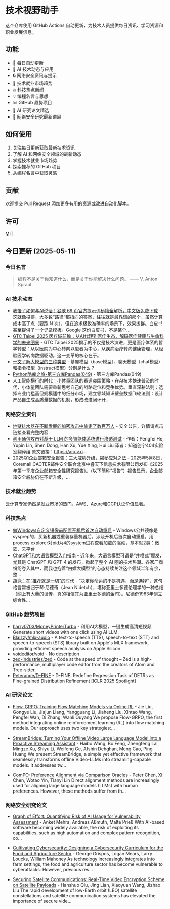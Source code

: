 # 技术视野助手

这个仓库使用 GitHub Actions 自动更新，为技术人员提供每日资讯、学习资源和职业发展信息。

## 功能

- 🔄 每日自动更新
- 🤖 AI 技术动态与应用
- 🔒 网络安全资讯与提示
- 💼 技术就业市场趋势
- 🔥 科技热点新闻
- 💡 编程名言与思想
- 📊 GitHub 趋势项目
- 📝 AI 研究论文精选
- 🔐 网络安全研究最新进展

## 如何使用

1. 关注每日更新获取最新技术资讯
2. 了解 AI 和网络安全领域的最新动态
3. 掌握技术就业市场趋势
4. 探索推荐的 GitHub 项目
5. 从编程名言中获取灵感

## 贡献

欢迎提交 Pull Request 添加更多有用的资源或改进自动化脚本。

## 许可

MIT

## 今日更新 (2025-05-11)

### 今日名言

> 编程不是关于你知道什么，而是关于你能解决什么问题。 —— V. Anton Spraul

### AI 技术动态

- [我悟了如何与AI说话！谷歌 69 页官方提示词秘籍全解析，中文版免费下载](https://i-operation.csdnimg.cn/images/8efd18d5d7054f77a81294a14cd80ad5.png) - 这就像投票，大多数“路径”都指向的答案，往往就是最靠谱的那个，虽然计算成本高了点（要跑 N 次），但在追求极致准确率的场景下，效果拔群。白皮书甚至提供了一个记录模板。Google 这份白皮书，不是某个...
- [GTC Taipei 2025 医疗域前瞻：从AI代理到医疗生态，解码医疗健康与生命科学的未来图景](https://i-operation.csdnimg.cn/images/8efd18d5d7054f77a81294a14cd80ad5.png) - GTC Taipei 2025揭示的不仅是技术演进，更是医疗体系的哲学转型：从以医院为中心转向以患者为中心，从疾病治疗转向健康管理，从经验医学转向数据驱动。这一变革的核心在于。
- [一文了解大模型的三种类型](https://i-operation.csdnimg.cn/images/8efd18d5d7054f77a81294a14cd80ad5.png) - 基座模型（base模型）、聊天模型（chat模型）和指令模型（instruct模型）分别是什么？
- [Python酷库之旅-第三方库Pandas(049)](https://i-operation.csdnimg.cn/images/8efd18d5d7054f77a81294a14cd80ad5.png) - 第三方库Pandas(049)
- [人工智能横行的时代：小体量团队的赛道突围策略](https://i-operation.csdnimg.cn/images/8efd18d5d7054f77a81294a14cd80ad5.png) - 在AI技术快速普及的时代，小体量团队需要重新思考自己的战略定位和竞争优势。垂直深耕法则：选择专业门槛高但规模适中的细分市场，建立领域知识壁垒数据飞轮法则：设计产品自生成高质量数据的机制，形成改进闭环开...


### 网络安全资讯

- [地狱排水器在不断发展的加密攻击中偷走了数百万人](https://www.anquanke.com/post/id/307267) - 安全公告，详情请点击链接查看完整内容
- [利用通信攻击对基于 LLM 的多智能体系统进行渗透测试](https://paper.seebug.org/3319/) - 作者：Pengfei He, Yupin Lin, Shen Dong, Han Xu, Yue Xing, Hui Liu
译者：知道创宇404实验室翻译组
原文链接：https://arxiv.o...
- [2025Q1企业邮箱安全报告：三大威胁升级，揭秘应对之法](https://www.4hou.com/posts/l0gg) - 2025年5月8日，Coremail CACTER邮件安全联合北京中睿天下信息技术有限公司发布《2025年第一季度企业邮箱安全性研究报告》。（以下简称”报告“）报告显示，企业邮箱安全威胁仍在不断升级，...


### 技术就业趋势

云计算专家仍然是就业市场的热门，AWS、Azure和GCP认证价值显著。

### 科技热点

- [做Windows自定义镜像前配置开机后首次自动重启](https://cloud.tencent.com/developer/article/2518598) - Windows公共镜像是sysprep的，买新机器或重装存量机器后，涉及开机后首次自动重启，用process explorer对pid为4的system进程查看加载的驱动，基本就2类：微软、云平台
- [ChatGPT和大语言模型入门指南](https://cloud.tencent.com/developer/article/2518734) - 近年来，大语言模型可谓是“井喷式”爆发，尤其是 ChatGPT 和 GPT-4 的发布，掀起了整个 AI 圈的技术热潮。各家厂商纷纷卷入其中，而我也抱着“白嫖大模型”的心态持续关注这个领域半年有余，整...
- [胡泳：在“推荐就是一切”的时代](https://cloud.tencent.com/developer/article/2518771) - “决定你命运的不是机遇，而是选择”，这句格言常被归于琴·尼德奇（Jean Nidetch），堪称亚里士多德伦理学的一种总结（网上有大量的误传，真的相信其为亚里士多德的金句）。尼德奇1963年创立综合性...


### GitHub 趋势项目

- [harry0703/MoneyPrinterTurbo](https://github.com/harry0703/MoneyPrinterTurbo) - 利用AI大模型，一键生成高清短视频 Generate short videos with one click using AI LLM.
- [Blaizzy/mlx-audio](https://github.com/Blaizzy/mlx-audio) - A text-to-speech (TTS), speech-to-text (STT) and speech-to-speech (STS) library built on Apple's MLX framework, providing efficient speech analysis on Apple Silicon.
- [voideditor/void](https://github.com/voideditor/void) - No description
- [zed-industries/zed](https://github.com/zed-industries/zed) - Code at the speed of thought – Zed is a high-performance, multiplayer code editor from the creators of Atom and Tree-sitter.
- [Peterande/D-FINE](https://github.com/Peterande/D-FINE) - D-FINE: Redefine Regression Task of DETRs as Fine-grained Distribution Refinement [ICLR 2025 Spotlight]




### AI 研究论文

- [Flow-GRPO: Training Flow Matching Models via Online RL](http://arxiv.org/abs/2505.05470v1) - Jie Liu, Gongye Liu, Jiajun Liang, Yangguang Li, Jiaheng Liu, Xintao Wang, Pengfei Wan, Di Zhang, Wanli Ouyang
  We propose Flow-GRPO, the first method integrating online reinforcement
learning (RL) into flow matching models. Our approach uses two key strategies:...

- [StreamBridge: Turning Your Offline Video Large Language Model into a
  Proactive Streaming Assistant](http://arxiv.org/abs/2505.05467v1) - Haibo Wang, Bo Feng, Zhengfeng Lai, Mingze Xu, Shiyu Li, Weifeng Ge, Afshin Dehghan, Meng Cao, Ping Huang
  We present StreamBridge, a simple yet effective framework that seamlessly
transforms offline Video-LLMs into streaming-capable models. It addresses tw...

- [ComPO: Preference Alignment via Comparison Oracles](http://arxiv.org/abs/2505.05465v1) - Peter Chen, Xi Chen, Wotao Yin, Tianyi Lin
  Direct alignment methods are increasingly used for aligning large language
models (LLMs) with human preferences. However, these methods suffer from th...



### 网络安全研究论文

- [Graph of Effort: Quantifying Risk of AI Usage for Vulnerability
  Assessment](http://arxiv.org/abs/2503.16392v1) - Anket Mehra, Andreas Aßmuth, Malte Prieß
  With AI-based software becoming widely available, the risk of exploiting its
capabilities, such as high automation and complex pattern recognition, co...

- [Cultivating Cybersecurity: Designing a Cybersecurity Curriculum for the
  Food and Agriculture Sector](http://arxiv.org/abs/2503.16292v1) - George Grispos, Logan Mears, Larry Loucks, William Mahoney
  As technology increasingly integrates into farm settings, the food and
agriculture sector has become vulnerable to cyberattacks. However, previous
res...

- [Securing Satellite Communications: Real-Time Video Encryption Scheme on
  Satellite Payloads](http://arxiv.org/abs/2503.16287v1) - Hanshuo Qiu, Jing Lian, Xiaoyuan Wang, Jizhao Liu
  The rapid development of low-Earth orbit (LEO) satellite constellations and
satellite communication systems has elevated the importance of secure vide...

